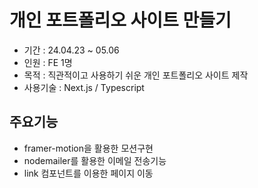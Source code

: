 # 개인 포트폴리오 사이트 만들기

- 기간 : 24.04.23 ~ 05.06
- 인원 : FE 1명
- 목적 : 직관적이고 사용하기 쉬운 개인 포트폴리오 사이트 제작
- 사용기술 : Next.js / Typescript

## 주요기능

- framer-motion을 활용한 모션구현
- nodemailer를 활용한 이메일 전송기능
- link 컴포넌트를 이용한 페이지 이동
